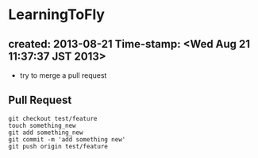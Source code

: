 LearningToFly
=============
created: 2013-08-21
Time-stamp: <Wed Aug 21 11:37:37 JST 2013>
---

- try to merge a pull request


## Pull Request ##
    git checkout test/feature
    touch something_new
    git add something_new
    git commit -m 'add something new'
    git push origin test/feature
